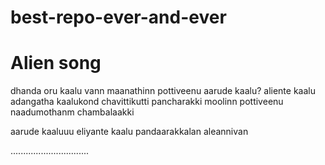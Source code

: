 # best-repo-ever-and-ever
Alien song
===========================================

dhanda oru kaalu vann maanathinn pottiveenu
aarude kaalu?
aliente kaalu
adangatha kaalukond chavittikutti pancharakki
moolinn pottiveenu naadumothanm chambalaakki

aarude kaaluuu eliyante kaalu
pandaarakkalan aleannivan

...............................